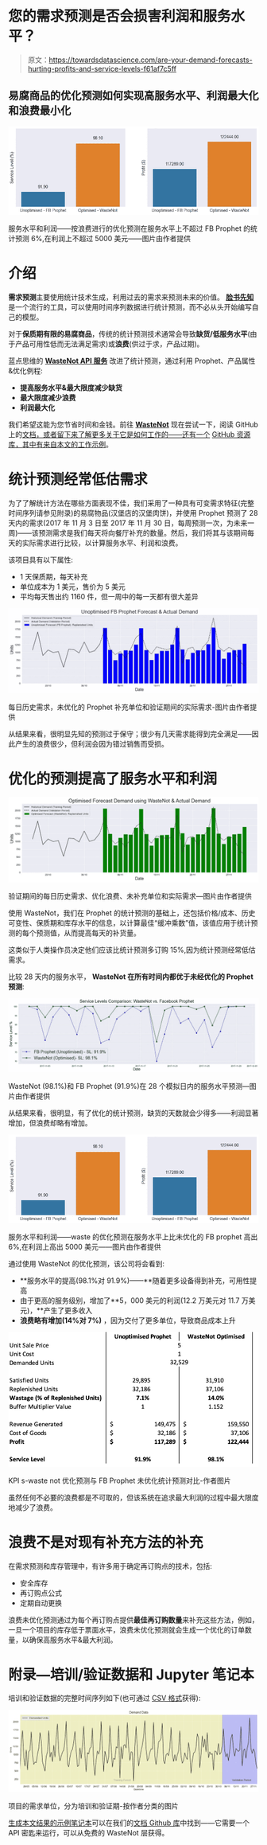 # 您的需求预测是否会损害利润和服务水平？

> 原文：<https://towardsdatascience.com/are-your-demand-forecasts-hurting-profits-and-service-levels-f61af7c5ff>

## 易腐商品的优化预测如何实现高服务水平、利润最大化和浪费最小化

![](img/e7d955a8e5a94a323b4bb83a5ffd22a4.png)

服务水平和利润——按浪费进行的优化预测在服务水平上不超过 FB Prophet 的统计预测 6%,在利润上不超过 5000 美元——图片由作者提供

# 介绍

**需求预测**主要使用统计技术生成，利用过去的需求来预测未来的价值。 [**脸书先知**](https://facebook.github.io/prophet/) 是一个流行的工具，可以使用时间序列数据进行统计预测，而不必从头开始编写自己的模型。

对于**保质期有限的易腐商品**，传统的统计预测技术通常会导致**缺货/低服务水平**(由于产品可用性低而无法满足需求)或**浪费**(供过于求，产品过期)。

蓝点思维的 [**WasteNot API 服务**](http://www.bluedotthinking.com) 改进了统计预测，通过利用 Prophet、产品属性&优化例程:

*   **提高服务水平&最大限度减少缺货**
*   **最大限度减少浪费**
*   **利润最大化**

我们希望这能为您节省时间和金钱。前往 [**WasteNot**](http://www.bluedotthinking.com) 现在尝试一下，阅读 GitHub 上的[文档，或者留下来了解更多关于它是如何工作的——还有一个](https://bluedotthinking.github.io/wastenot-documentation/) [GitHub 资源库，其中有来自本文的工作示例](https://github.com/bluedotthinking/wastenot-documentation/tree/master/code_examples)。

# 统计预测经常低估需求

为了了解统计方法在哪些方面表现不佳，我们采用了一种具有可变需求特征(完整时间序列请参见附录)的易腐物品(汉堡店的汉堡肉饼)，并使用 Prophet 预测了 28 天内的需求(2017 年 11 月 3 日至 2017 年 11 月 30 日，每周预测一次，为未来一周)——该预测需求是我们每天将向餐厅补充的数量。然后，我们将其与该期间每天的实际需求进行比较，以计算服务水平、利润和浪费。

该项目具有以下属性:

*   1 天保质期，每天补充
*   单位成本为 1 美元，售价为 5 美元
*   平均每天售出约 1160 件，但一周中的每一天都有很大差异

![](img/f482a918ffc734537a40c16d40b2acc1.png)

每日历史需求，未优化的 Prophet 补充单位和验证期间的实际需求-图片由作者提供

从结果来看，很明显先知的预测过于保守；很少有几天需求能得到完全满足——因此产生的浪费很少，但利润会因为错过销售而受损。

# 优化的预测提高了服务水平和利润

![](img/5502c1cbfd27da76a6a4fc0722991846.png)

验证期间的每日历史需求、优化浪费、未补充单位和实际需求—图片由作者提供

使用 WasteNot，我们在 Prophet 的统计预测的基础上，还包括价格/成本、历史可变性、保质期和库存水平的信息，以计算最佳“缓冲乘数”值，该值应用于统计预测的每个预测值，从而提高每天的补货量。

这类似于人类操作员决定他们应该比统计预测多订购 15%,因为统计预测经常低估需求。

比较 28 天内的服务水平， **WasteNot 在所有时间内都优于未经优化的 Prophet 预测**:

![](img/3d19b740d7a286a76d89f358ded9db88.png)

WasteNot (98.1%)和 FB Prophet (91.9%)在 28 个模拟日内的服务水平预测—图片由作者提供

从结果来看，很明显，有了优化的统计预测，缺货的天数就会少得多——利润显著增加，但浪费却略有增加。

![](img/e7d955a8e5a94a323b4bb83a5ffd22a4.png)

服务水平和利润——waste 的优化预测在服务水平上比未优化的 FB prophet 高出 6%,在利润上高出 5000 美元——图片由作者提供

通过使用 WasteNot 的优化预测，该公司将会看到:

*   **服务水平的提高(98.1%对 91.9%)——**随着更多设备得到补充，可用性提高
*   由于更高的服务级别，增加了**5，000 美元的利润(12.2 万美元对 11.7 万美元)，**产生了更多收入
*   **浪费略有增加(14%对 7%)** ，因为交付了更多单位，导致商品成本上升

![](img/0f9d19eae05720009f574f96437d398d.png)

KPI s-waste not 优化预测与 FB Prophet 未优化统计预测对比-作者图片

虽然任何不必要的浪费都是不可取的，但该系统在追求最大利润的过程中最大限度地减少了浪费。

# 浪费不是对现有补充方法的补充

在需求预测和库存管理中，有许多用于确定再订购点的技术，包括:

*   安全库存
*   再订购点公式
*   定期自动更换

浪费未优化预测通过为每个再订购点提供**最佳再订购数量**来补充这些方法，例如，一旦一个项目的库存低于票面水平，浪费未优化预测就会生成一个优化的订单数量，以确保高服务水平&最大利润。

# 附录—培训/验证数据和 Jupyter 笔记本

培训和验证数据的完整时间序列如下(也可通过 [CSV 格式](https://raw.githubusercontent.com/bluedotthinking/wastenot-documentation/master/example_data/bdt_example_input.csv)获得):

![](img/417051bc5c65c8b224258f1503cf7937.png)

项目的需求单位，分为培训和验证期-按作者分类的图片

[生成本文结果的示例笔记本](https://github.com/bluedotthinking/wastenot-documentation/tree/master/code_examples)可以在我们的[文档 Github 库](https://github.com/bluedotthinking/wastenot-documentation)中找到——它需要一个 API 密匙来运行，可以从免费的 WasteNot 层获得。